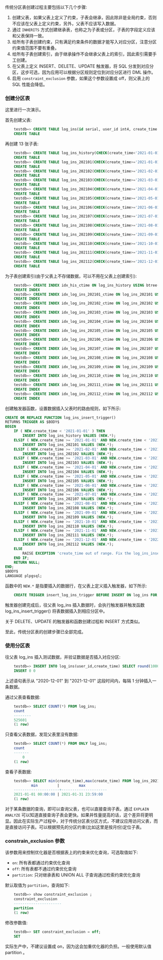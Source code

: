 
传统分区表创建过程主要包括以下几个步骤:
1. 创建父表，如果父表上定义了约束，子表会继承，因此除非是全局约束，否则不应该在父表上定义约束，另外，父表不应该写入数据。
2. 通过 `INHERITS` 方式创建继承表，也称之为子表或分区，子表的字段定义应该和父表保持一致。
3. 给所有子表创建约束，只有满足约束条件的数据才能写入对应分区，注意分区约束值范围不要有重叠。
4. 给所有子表创建索引，由于继承操作不会继承父表上的索引，因此索引需要手工创建。
5. 在父表上定义 INSERT、DELETE、UPDATE 触发器，将 SQL 分发到对应分区，这步可选，因为应用可以根据分区规则定位到对应分区进行 DML 操作。
6. 启用 `constraint_exclusion` 参数，如果这个参数设置成 off，则父表上的 SQL 性能会降低。

### 创建分区表

这里进行一次演示。

首先创建父表:
```sql
    testdb=> CREATE TABLE log_ins(id serial, user_id int4, create_time timestamp(0));
    CREATE TABLE
```

再创建 13 张子表:
```sql
    testdb=> CREATE TABLE log_ins_history(CHECK(create_time<'2021-01-01')) INHERITS(log_ins);
    CREATE TABLE
    testdb=> CREATE TABLE log_ins_202101(CHECK(create_time>='2021-01-01' AND create_time<'2021-02-01')) INHERITS(log_ins);
    CREATE TABLE
    testdb=> CREATE TABLE log_ins_202102(CHECK(create_time>='2021-02-01' AND create_time<'2021-03-01')) INHERITS(log_ins);
    CREATE TABLE
    testdb=> CREATE TABLE log_ins_202103(CHECK(create_time>='2021-03-01' AND create_time<'2021-04-01')) INHERITS(log_ins);
    CREATE TABLE
    testdb=> CREATE TABLE log_ins_202104(CHECK(create_time>='2021-04-01' AND create_time<'2021-05-01')) INHERITS(log_ins);
    CREATE TABLE
    testdb=> CREATE TABLE log_ins_202105(CHECK(create_time>='2021-05-01' AND create_time<'2021-06-01')) INHERITS(log_ins);
    CREATE TABLE
    testdb=> CREATE TABLE log_ins_202106(CHECK(create_time>='2021-06-01' AND create_time<'2021-07-01')) INHERITS(log_ins);
    CREATE TABLE
    testdb=> CREATE TABLE log_ins_202107(CHECK(create_time>='2021-07-01' AND create_time<'2021-08-01')) INHERITS(log_ins);
    CREATE TABLE
    testdb=> CREATE TABLE log_ins_202108(CHECK(create_time>='2021-08-01' AND create_time<'2021-09-01')) INHERITS(log_ins);
    CREATE TABLE
    testdb=> CREATE TABLE log_ins_202109(CHECK(create_time>='2021-09-01' AND create_time<'2021-10-01')) INHERITS(log_ins);
    CREATE TABLE
    testdb=> CREATE TABLE log_ins_202110(CHECK(create_time>='2021-10-01' AND create_time<'2021-11-01')) INHERITS(log_ins);
    CREATE TABLE
    testdb=> CREATE TABLE log_ins_202111(CHECK(create_time>='2021-11-01' AND create_time<'2021-12-01')) INHERITS(log_ins);
    CREATE TABLE
    testdb=> CREATE TABLE log_ins_202112(CHECK(create_time>='2021-12-01' AND create_time<'2022-01-01')) INHERITS(log_ins);
    CREATE TABLE
```
为子表创建索引(由于父表上不存储数据，可以不用在父表上创建索引):
```sql
    testdb=> CREATE INDEX idx_his_ctime ON log_ins_history USING btree(create_time);
    CREATE INDEX
    testdb=> CREATE INDEX idx_log_ins_202101_ctime ON log_ins_202101 USING btree(create_time);
    CREATE INDEX
    testdb=> CREATE INDEX idx_log_ins_202102_ctime ON log_ins_202102 USING btree(create_time);
    CREATE INDEX
    testdb=> CREATE INDEX idx_log_ins_202103_ctime ON log_ins_202103 USING btree(create_time);
    CREATE INDEX
    testdb=> CREATE INDEX idx_log_ins_202104_ctime ON log_ins_202104 USING btree(create_time);
    CREATE INDEX
    testdb=> CREATE INDEX idx_log_ins_202105_ctime ON log_ins_202105 USING btree(create_time);
    CREATE INDEX
    testdb=> CREATE INDEX idx_log_ins_202106_ctime ON log_ins_202106 USING btree(create_time);
    CREATE INDEX
    testdb=> CREATE INDEX idx_log_ins_202107_ctime ON log_ins_202107 USING btree(create_time);
    CREATE INDEX
    testdb=> CREATE INDEX idx_log_ins_202108_ctime ON log_ins_202108 USING btree(create_time);
    CREATE INDEX
    testdb=> CREATE INDEX idx_log_ins_202109_ctime ON log_ins_202109 USING btree(create_time);
    CREATE INDEX
    testdb=> CREATE INDEX idx_log_ins_202110_ctime ON log_ins_202110 USING btree(create_time);
    CREATE INDEX
    testdb=> CREATE INDEX idx_log_ins_202111_ctime ON log_ins_202111 USING btree(create_time);
    CREATE INDEX
    testdb=> CREATE INDEX idx_log_ins_202112_ctime ON log_ins_202112 USING btree(create_time);
    CREATE INDEX
```

创建触发器函数，设置数据插入父表时的路由规则，如下所示:
```sql
CREATE OR REPLACE FUNCTION log_ins_insert_trigger()
RETURNS TRIGGER AS $BODY$
BEGIN
    IF ( NEW.create_time < '2021-01-01' ) THEN
        INSERT INTO log_ins_history VALUES (NEW.*);
    ELSIF ( NEW.create_time >= '2021-01-01' AND NEW.create_time < '2021-02-01' ) THEN
        INSERT INTO log_ins_202101 VALUES (NEW.*);
    ELSIF ( NEW.create_time >= '2021-02-01' AND NEW.create_time < '2021-03-01' ) THEN
        INSERT INTO log_ins_202102 VALUES (NEW.*);
    ELSIF ( NEW.create_time >= '2021-03-01' AND NEW.create_time < '2021-04-01' ) THEN
        INSERT INTO log_ins_202103 VALUES (NEW.*);
    ELSIF ( NEW.create_time >= '2021-04-01' AND NEW.create_time < '2021-05-01' ) THEN
        INSERT INTO log_ins_202104 VALUES (NEW.*);
    ELSIF ( NEW.create_time >= '2021-05-01' AND NEW.create_time < '2021-06-01' ) THEN
        INSERT INTO log_ins_202105 VALUES (NEW.*);
    ELSIF ( NEW.create_time >= '2021-06-01' AND NEW.create_time < '2021-07-01' ) THEN
        INSERT INTO log_ins_202106 VALUES (NEW.*);
    ELSIF ( NEW.create_time >= '2021-07-01' AND NEW.create_time < '2021-08-01' ) THEN
        INSERT INTO log_ins_202107 VALUES (NEW.*);
    ELSIF ( NEW.create_time >= '2021-08-01' AND NEW.create_time < '2021-09-01' ) THEN
        INSERT INTO log_ins_202108 VALUES (NEW.*);
    ELSIF ( NEW.create_time >= '2021-09-01' AND NEW.create_time < '2021-10-01' ) THEN
        INSERT INTO log_ins_202109 VALUES (NEW.*);
    ELSIF ( NEW.create_time >= '2021-10-01' AND NEW.create_time < '2021-11-01' ) THEN
        INSERT INTO log_ins_202110 VALUES (NEW.*);
    ELSIF ( NEW.create_time >= '2021-11-01' AND NEW.create_time < '2021-12-01' ) THEN
        INSERT INTO log_ins_202111 VALUES (NEW.*);
    ELSIF ( NEW.create_time >= '2021-12-01' AND NEW.create_time < '2022-01-01' ) THEN
        INSERT INTO log_ins_202112 VALUES (NEW.*);
    ELSE
        RAISE EXCEPTION 'create_time out of range. Fix the log_ins_insert_trigger() function!';
    END IF;
    RETURN NULL;
END;
$BODY$
LANGUAGE plpgsql;
```
函数中的 `NEW.*` 是指要插入的数据行，在父表上定义插入触发器，如下所示:
```sql
    CREATE TRIGGER insert_log_ins_trigger BEFORE INSERT ON log_ins FOR EACH ROW EXECUTE PROCEDURE log_ins_insert_trigger();
```
触发器创建完成后，往父表 log_ins 插入数据时，会执行触发器并触发函数 log_ins_insert_trigger() 将表数据插入到相应分区中。

关于 DELETE、UPDATE 的触发器和函数创建过程和 INSERT 方式类似。

至此，传统分区表的创建步骤已全部完成。


### 使用分区表

往父表 log_ins 插入测试数据，并验证数据是否插入对应分区:
```sql
    testdb=> INSERT INTO log_ins(user_id,create_time) SELECT round(100000000*random()), generate_series('2020-12-01'::date,'2021-12-01'::date,'1 minute');
    INSERT 0 0
```
上述语句表示从 "2020-12-01" 到 "2021-12-01" 这段时间内，每隔 1 分钟插入一条数据。

通过父表查看数据:
```sql
    testdb=> SELECT COUNT(*) FROM log_ins;
    count  
    --------
    525601
    (1 row)
```

只查看父表数据，发现父表里没有数据:
```sql
    testdb=> SELECT COUNT(*) FROM ONLY log_ins;
    count 
    -------
        0
    (1 row)
```

查看子表数据:
```sql
    testdb=> SELECT min(create_time),max(create_time) FROM log_ins_202101;
            min         |         max         
    ---------------------+---------------------
    2021-01-01 00:00:00 | 2021-01-31 23:59:00
    (1 row)
```

对于某条数据的查询，即可以查询父表，也可以直接查询子表。通过 `EXPLAIN ANALYZE` 可以知道直接查询子表会更快。如果并性量提高的话，这个差异将更明显。因此在实际生产过程中，对于传统分区表分区方式，不建议应用访问父表，而是直接访问子表。可以根据预先的分区约束(比如这里是按月份)定位子表。

### constrain_exclusion 参数

该参数用来控制优化器是否根据表上的约束来优化查询，可选取值如下:
* `on`: 所有表都通过约束优化查询
* `off`: 所有表都不通过约束优化查询
* `partition`: 只对继承表和 UNION ALL 子查询通过检索约束优化查询

默认取值为 `partition`，查询如下:
```sql
    testdb=> show constraint_exclusion ;
    constraint_exclusion 
    ----------------------
    partition
    (1 row)
```

修改参数值:
```sql
    testdb=> SET constraint_exclusion = off;
    SET
```

实际生产中，不建议设置成 on，因为这会加重优化器的负担。一般使用默认值 partition 。

